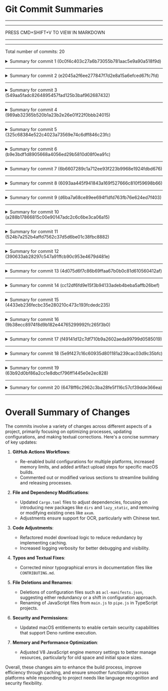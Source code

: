 # Git Commit Summaries

-----------------------------------------------------------------------
-----------------------------------------------------------------------
 
PRESS CMD+SHIFT+V TO VIEW IN MARKDOWN
 
_______________________________________________________________________
-----------------------------------------------------------------------
Total number of commits: 20

<details>
<summary>Summary for commit 1 (0c0f4c403c27a6b73055b781aac5e9a90a518f9d)</summary>

The git commit involves several changes aimed at optimizing the download and caching process for the Silero model, refining build configurations, updating dependencies, and making minor adjustments to the code. Here is a summary of the key changes:

1. **GitHub Actions Workflow (`release-app.yml`)**:
   - Uncommented build configurations for Intel-based Macs, Ubuntu, and Windows platforms in the workflow. This re-enables these build targets in the CI pipeline.
   - Increased V8 memory limit size from 4096 to 8192.

2. **Version Bump**:
   - Incremented the version of `screenpipe-app` from `0.2.90-beta` to `0.2.91`.

3. **`screenpipe-audio` Cargo.toml Updates**:
   - Added new dependencies: `dirs` version `5.0.1` and `lazy_static` version `1.4.0`.

4. **Code Refactoring for Model Download (`vad_engine.rs`)**:
   - Refactored the VAD engine to use a caching mechanism, downloading the Silero model only once and storing it in a cache directory.
   - Introduced `lazy_static` and `tokio::sync::Mutex` to manage the path and state of the model download operation.
   - Improved logging from `debug` to `info` for certain operations.

5. **Miscellaneous Code Cleanups**:
   - Removed unused imports in `screenpipe-core/src/pipes.rs`, simplifying the module dependencies.

Overall, these changes enhance efficiency by reducing redundant downloads, improve build support across platforms, and tidy up unused code.
</details>

------------------------------------------------------------------------

<details>
<summary>Summary for commit 2 (e2045a2f6ee277847f7d2e8a15a6efced67fc7fd)</summary>

The commit `e2045a2f6ee277847f7d2e8a15a6efced67fc7fd` is a merge commit by Louis Beaumont, done on October 4, 2024. It merges changes from a pull request (#428) submitted by a user named charpeni. The purpose of this pull request was to fix typos in the `CONTRIBUTING.md` file.
</details>

------------------------------------------------------------------------

<details>
<summary>Summary for commit 3 (549aa5fadc8264895457fad125b3baf962687432)</summary>

This commit indicates a merge of the `QuincySan-CN_support` branch into the current branch. The merge was committed by Louis Beaumont on October 4, 2024. During the merge, the decision was made to retain the existing `bun.lockb` file from the current branch.
</details>

------------------------------------------------------------------------

<details>
<summary>Summary for commit 4 (989ab32365b520b1a23b2e26e01f22f0bbb24015)</summary>

The commit by Louis Beaumont on October 4, 2024, involved the deletion of two files in the `screenpipe-app-tauri` project. The files removed were:

1. `bun.lockb` - a binary file used by the Bun toolkit, commonly associated with project dependency locks.
2. `acl-manifests.json` - a JSON configuration file containing detailed permission settings and schemas for different components and functionalities within a Tauri-based application. This file defined permissions for resources like notifications, filesystem access, process management, and more.

The commit was broadly labeled as a "fix," suggesting these deletions were part of a corrective measure in the project's development process.
</details>

------------------------------------------------------------------------

<details>
<summary>Summary for commit 5 (325c68384e522c4023a73569e74c6dff846c23fc)</summary>

The git commit with hash `325c68384e522c4023a73569e74c6dff846c23fc`, authored by Nicolas Charpentier, makes two minor textual corrections in the `CONTRIBUTING.md` file. The word "personnally" was corrected to "personally," and the lowercase "i" in "i use" was corrected to "I use."
</details>

------------------------------------------------------------------------

<details>
<summary>Summary for commit 6 (b9e3bdf1d8905668a4056ed29b5810d08f0ea91c)</summary>

The git commit with hash `b9e3bdf1d8905668a4056ed29b5810d08f0ea91c` involves the deletion of the file `acl-manifests.json` from the `screenpipe-app-tauri/src-tauri/gen/schemas` directory. The author of the commit is Ren, and the deletion was carried out as requested on October 4, 2024. The file contained detailed configurations for various permissions related to autostart, CLI, app settings, events, notifications, file system, and other core functionality described in JSON. The removal indicates that these configurations are no longer needed or are being replaced.
</details>

------------------------------------------------------------------------

<details>
<summary>Summary for commit 7 (6b6607289c1a712ee93f223b9968e1924fdbd676)</summary>

This commit includes the following changes:

1. **Cargo.toml Modifications:**
   - The `axum` dependency version "0.7" was removed from both `Cargo.toml` files located in the root and `screenpipe-vision` directories.

2. **New File Added:**
   - A new JSON file named `acl-manifests.json` was created under `screenpipe-app-tauri/src-tauri/gen/schemas/`. This file contains a comprehensive set of permission configurations for various application features such as auto-start, CLI interactions, application core functionalities, event actions, and more.

3. **screenpipe-vision's Cargo.toml Adjustments:**
   - In the `screenpipe-vision/Cargo.toml`, the specification of the `version`, `authors`, `description`, and `repository` fields were modified to refer to the workspace settings instead of specific values.
</details>

------------------------------------------------------------------------

<details>
<summary>Summary for commit 8 (6093aa445f941843a169f527666c810f59698b66)</summary>

The commit "try fix" by Louis Beaumont updates the `entitlements.plist` file in the `screenpipe-app-tauri` project. Specifically, it adds three new entitlements related to Apple's security settings:

1. `com.apple.security.cs.allow-jit`: Allows just-in-time (JIT) compilation.
2. `com.apple.security.cs.allow-unsigned-executable-memory`: Allows the use of unsigned executable memory.
3. `com.apple.security.cs.disable-library-validation`: Disables library validation to allow dynamically loaded unsigned code bundles.

These changes are likely intended to provide the application with greater flexibility in executing code, possibly to support functionality related to the Deno runtime.
</details>

------------------------------------------------------------------------

<details>
<summary>Summary for commit 9 (d6ba7a68ce89ee694f1dfd763fb76e624ed7f403)</summary>

The git commit with hash `d6ba7a68ce89ee694f1dfd763fb76e624ed7f403` by Louis Beaumont introduces changes to the `screenpipe-core/src/pipes.rs` file. The main update involves modifying the V8 JavaScript engine's memory configuration parameters within a function. Previously, the code set the maximum old space size to 4GB using a single `heap_limits` method call. 

The updated code now breaks down the memory configuration into two separate values: 
- `max_old_space_size` is adjusted to 2GB.
- `initial_old_space_size` is set to 512MB.

These values are then used to set the heap limits in the V8 `CreateParams`. Additionally, a new platform parameter, `v8_platform`, which uses a default V8 platform configuration, is introduced and added to `RuntimeOptions`. These adjustments aim to control memory usage more precisely.
</details>

------------------------------------------------------------------------

<details>
<summary>Summary for commit 10 (a288b17866815c00e90147adc2c6c6be3ca06a15)</summary>

**Git Commit Summary:**

**Commit Hash**: a288b17866815c00e90147adc2c6c6be3ca06a15  
**Author**: Louis Beaumont <louis.beaumont@gmail.com>  
**Date**: Thu Oct 3 20:06:28 2024 -0700  
**Commit Message**: try fix

**Changes Made**: 
1. **File Modified**: `screenpipe-core/src/pipes.rs`

**Key Modifications**:
- **Imports Added**:
  - Added several `deno_core::v8` related imports: `Platform`, `SharedRef`, and `CreateParams`.
  - Added import for `deno_core::RuntimeOptions`.
- **Logic Changes**:
  - Introduced `platform_params` for setting up V8's heap limits using `v8::CreateParams`, with max old space size specified as 4GB.
  - Updated the creation of the `JsRuntime` to include `create_params`, allowing for custom V8 configuration.
- **Purpose**: These changes appear to be aimed at configuring the memory management behavior of the V8 JavaScript engine used within the Deno runtime environment, particularly by setting heap limits for performance and resource management.

Overall, the commit attempts to fix or optimize the execution environment by modifying the memory allocation settings through newly introduced parameters and imports.
</details>

------------------------------------------------------------------------

<details>
<summary>Summary for commit 11 (524b7a252b4affd7562c37d5d6be01c38fbc8882)</summary>

The commit with hash `524b7a252b4affd7562c37d5d6be01c38fbc8882`, made by Louis Beaumont, renames files in different directories of example TypeScript projects, changing their names from `main.js` to `pipe.js`. The change note mentions that this update is "untested." The contents of the files remain unchanged as indicated by the similarity index of 100%.
</details>

------------------------------------------------------------------------

<details>
<summary>Summary for commit 12 (390633ab28297c547a91ffcb90c953e4679d481e)</summary>

The commit by Louis Beaumont adds a new step to the GitHub Actions workflow file `release-app.yml`. Specifically, it introduces a step to upload build artifacts. This step is conditional, only executing when the build matrix specifies the `macos-latest` platform and the build arguments include targeting `aarch64-apple-darwin` with the `metal` features. The artifacts are uploaded using the `actions/upload-artifact@v3` action, and they are named `build-artifacts-2`, with the specified path for the artifacts being `./screenpipe-app-tauri/src-tauri/screenpipe-aarch64-apple-darwin`.
</details>

------------------------------------------------------------------------

<details>
<summary>Summary for commit 13 (4d075d6f7c86b69ffaa67b0b0c81d610560412af)</summary>

The commit refactors a GitHub Actions workflow configuration file, `.github/workflows/release-app.yml`. Specifically, it uncomments a job named `draft` that was previously commented out. This job runs on the latest Ubuntu environment and consists of steps to check out the repository and create a draft release using the `crabnebula-dev/cloud-release` GitHub Action. The `draft` job makes use of some secrets, namely `CN_APP_SLUG` and `CN_API_KEY`, to execute the `release draft` command with the `tauri` framework. The `publish-tauri` job seems to be dependent on the `draft` job, although the `needs` parameter for the dependency is commented out in this commit.
</details>

------------------------------------------------------------------------

<details>
<summary>Summary for commit 14 (cc12df6fd9e15f3b94133adeb4beba5affb26bef)</summary>

The commit made by Louis Beaumont on October 3, 2024, includes changes to the GitHub Actions workflow file `release-app.yml`. The notable changes in this commit are:

1. **Modification of Comments:**
   - A comment related to the Windows ARM platform was adjusted for formatting clarity.

2. **Uncommented Sections:**
   - Several previously commented-out sections related to build processes, dependency installation, and artifact uploading were uncommented:
     - A pre-build script is run to prepare the CLI.
     - Usage of `esaxx` is identified on Windows using `cargo tree`.
     - Installation of `vcpkg` for Windows builds.
     - Setup of `MSVC` and installation of LLVM & Clang on Windows.
     - The entire build process is now active using the `tauri-apps/tauri-action`.
     - Assets are being uploaded to CrabNebula Cloud.

3. **Conditional Artifact Upload:**
   - The upload of build artifacts is conditioned specifically for macOS with certain build arguments: targeting `aarch64-apple-darwin` with `metal` features.

This commit essentially re-enables previously disabled workflow steps to ensure they are executed when the build runs, particularly addressing different platform configurations.
</details>

------------------------------------------------------------------------

<details>
<summary>Summary for commit 15 (4433eb236fecbc35e280210c473c193fcdedc235)</summary>

The commit, authored by Louis Beaumont, makes a change to the GitHub Actions workflow file located at `.github/workflows/release-app.yml`. Specifically, it comments out a line of code that previously set the `RUSTFLAGS` environment variable within a conditional block for the `macos-latest` platform. The `RUSTFLAGS` previously configured linker arguments related to dynamic library paths, but after this change, those flags will no longer be set during the build process.
</details>

------------------------------------------------------------------------

<details>
<summary>Summary for commit 16 (9b38ecc8974f8d9b182e44765299992fc265f3b0)</summary>

The commit made by Louis Beaumont updates the GitHub Actions workflow file `.github/workflows/release-app.yml`. Specifically, the changes include:

1. Modifying the `cargo build` command within a job to include the `--release` flag, which means the project will be built in release mode instead of the default debug mode.

2. Updating the path for the upload of build artifacts to point to the release directory instead of the debug directory. The path changes from `./target/aarch64-apple-darwin/debug/screenpipe` to `./target/aarch64-apple-darwin/release/screenpipe`.

These changes adjust the workflow to build and upload release-mode artifacts.
</details>

------------------------------------------------------------------------

<details>
<summary>Summary for commit 17 (f49141d12c7df710b9a2602aeda99799d0585019)</summary>

The `release-app.yml` GitHub Actions workflow file was updated in the following ways:

1. The entire `draft` job was commented out. This job originally ran on `ubuntu-latest` and included steps to check out the code and create a draft release using the `crabnebula-dev/cloud-release` action, leveraging secrets for the app slug and API key.

2. The dependency on the `draft` job was commented out in the `publish-tauri` job. This change means that `publish-tauri` no longer depends on the completion of the `draft` job.

3. In the `publish-tauri` job, the path for the artifacts uploaded by the `actions/upload-artifact@v3` step was modified. The path changed from `./target/debug` to `./target/aarch64-apple-darwin/debug/screenpipe`, indicating a specific target architecture for the build artifacts.
</details>

------------------------------------------------------------------------

<details>
<summary>Summary for commit 18 (5e9f427c16c60935d801181a239cac03d9c35bfc)</summary>

The commit `5e9f427c16c60935d801181a239cac03d9c35bfc` made by Louis Beaumont on October 3, 2024, involves the deletion of the file `acl-manifests.json` located in the `screenpipe-app-tauri/src-tauri/gen/schemas/` directory. This file contained JSON data related to various permissions, commands, and configurations across different modules such as `acr`, `cli`, `core:app`, `core:event`, `core:image`, and others. Each module specified default permissions and detailed structures for granting or denying permissions to different commands and functions. The removal signifies that this schema configuration file is no longer needed in the project.
</details>

------------------------------------------------------------------------

<details>
<summary>Summary for commit 19 (63b92d0bf86a2cc1e8dbcf796ff1445e0e2ec828)</summary>

The commit includes several changes to a Rust project and its components, focusing on adding support for OCR (Optical Character Recognition) of Chinese text. Here are the main changes:

1. **`Cargo.toml` Updates:**
   - Added the `axum` dependency version "0.7" to the main Cargo.toml file and also to `screenpipe-vision`'s Cargo.toml.
   - Updated the `tower` plugin from version "0.4" to version "0.5" with the "util" feature in `screenpipe-server`'s Cargo.toml.
   - Changed the version of `screenpipe-vision` from `{ workspace = true }` to "0.1.93".

2. **Source Code Changes in `screenpipe-vision`:**
   - Modified the `performOCR` function in `ocr.swift` to adjust image preprocessing. Commented out some filters to return directly the original image (`ciImage`). Enhanced text request capabilities by adding support for Chinese languages ("zh-Hans", "zh-Hant") and enabling language correction.

3. **Testing Enhancements:**
   - Added a new test `test_apple_native_ocr_chinese` in `screenpipe-vision/tests/apple_vision_test.rs` to verify OCR functionality with a Chinese test image.
   - Introduced a new test image file `testing_OCR_chinese.png` for the above test.

4. **Binary Files:**
   - The binary library files (`libscreenpipe.dylib`, `libscreenpipe_arm64.dylib`, `libscreenpipe_x86_64.dylib`) were updated, possibly recompiled with the changes.

These changes collectively aim to enhance the OCR capabilities of the project, especially for Chinese text recognition, by updating dependencies, fine-tuning the OCR pipeline, and introducing specific tests.
</details>

------------------------------------------------------------------------

<details>
<summary>Summary for commit 20 (6478ff6c2962c3ba28fe5f116c57cf39dde366ea)</summary>

This commit includes several changes across multiple files in the `screenpipe-app-tauri` project:

1. **Binary File Change**: 
   - The binary file `bun.lockb` in the `screenpipe-app-tauri` directory was modified.

2. **Updates to `package.json`**:
   - A new field `"trustedDependencies"` was added with `@sentry/cli` as a trusted dependency.

3. **Changes to `acl-manifests.json`**:
   - The file contents were replaced entirely. The replacement still includes configurations for permissions and permission sets within the application, with a detailed JSON specifying various permission-related settings.

4. **Updates to JSON Schema Files**:
   - In both `desktop-schema.json` and `macOS-schema.json`, the word "programmatic" was corrected to "programatic" in the "Capability" object descriptions. 

These changes indicate an initial setup of a new project (`初始提交` means "initial commit" in Chinese), with updates that involve dependency management, permission configurations, and schema documentation corrections.
</details>

------------------------------------------------------------------------

# Overall Summary of Changes

The commits involve a variety of changes across different aspects of a project, primarily focusing on optimizing processes, updating configurations, and making textual corrections. Here's a concise summary of key updates:

1. **GitHub Actions Workflows**:
   - Re-enabled build configurations for multiple platforms, increased memory limits, and added artifact upload steps for specific macOS builds.
   - Commented out or modified various sections to streamline building and releasing processes.

2. **File and Dependency Modifications**:
   - Updated `Cargo.toml` files to adjust dependencies, focusing on introducing new packages like `dirs` and `lazy_static`, and removing or modifying existing ones like `axum`. 
   - Adjustments ensure support for OCR, particularly with Chinese text.

3. **Code Adjustments**:
   - Refactored model download logic to reduce redundancy by implementing caching.
   - Increased logging verbosity for better debugging and visibility.

4. **Typos and Textual Fixes**:
   - Corrected minor typographical errors in documentation files like `CONTRIBUTING.md`.

5. **File Deletions and Renames**:
   - Deletions of configuration files such as `acl-manifests.json`, suggesting either redundancy or a shift in configuration approach.
   - Renaming of JavaScript files from `main.js` to `pipe.js` in TypeScript projects.

6. **Security and Permissions**:
   - Updated macOS entitlements to enable certain security capabilities that support Deno runtime execution.

7. **Memory and Performance Optimization**:
   - Adjusted V8 JavaScript engine memory settings to better manage resources, particularly for old space and initial space sizes.

Overall, these changes aim to enhance the build process, improve efficiency through caching, and ensure smoother functionality across platforms while responding to project needs like language recognition and security flexibility.
